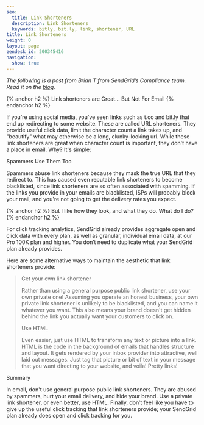 ```yaml
---
seo:
  title: Link Shorteners
  description: Link Shorteners
  keywords: bitly, bit.ly, link, shortener, URL
title: Link Shorteners
weight: 0
layout: page
zendesk_id: 200345416
navigation:
  show: true
---
```


_The following is a post from Brian T from SendGrid’s Compliance team. Read it on the [blog](http://blog.sendgrid.com/link-shorteners-not-for-email/)._

{% anchor h2 %}
Link shorteners are Great… But Not For Email
{% endanchor h2 %}

If you're using social media, you've seen links such as t.co and bit.ly that end up redirecting to some website. These are called URL shorteners. They provide useful click data, limit the character count a link takes up, and "beautify" what may otherwise be a long, clunky-looking url. While these link shorteners are great when character count is important, they don't have a place in email. Why? It's simple:

Spammers Use Them Too

Spammers abuse link shorteners because they mask the true URL that they redirect to. This has caused even reputable link shorteners to become blacklisted, since link shorteners are so often associated with spamming. If the links you provide in your emails are blacklisted, ISPs will probably block your mail, and you're not going to get the delivery rates you expect.

{% anchor h2 %}
But I like how they look, and what they do. What do I do?
{% endanchor h2 %}

For click tracking analytics, SendGrid already provides aggregate open and click data with every plan, as well as granular, individual email data, at our Pro 100K plan and higher. You don’t need to duplicate what your SendGrid plan already provides.

Here are some alternative ways to maintain the aesthetic that link shorteners provide:

> Get your own link shortener
>
> Rather than using a general purpose public link shortener, use your own private one!  Assuming you operate an honest business, your own private link shortener is unlikely to be blacklisted, and you can name it whatever you want. This also means your brand doesn't get hidden behind the link you actually want your customers to click on.
>
> Use HTML
>
> Even easier, just use HTML to transform any text or picture into a link. HTML is the code in the background of emails that handles structure and layout. It gets rendered by your inbox provider into attractive, well laid out messages. Just tag that picture or bit of text in your message that you want directing to your website, and voila! Pretty links!

Summary

In email, don't use general purpose public link shorteners. They are abused by spammers, hurt your email delivery, and hide your brand. Use a private link shortener, or even better, use HTML. Finally, don’t feel like you have to give up the useful click tracking that link shorteners provide; your SendGrid plan already does open and click tracking for you.
